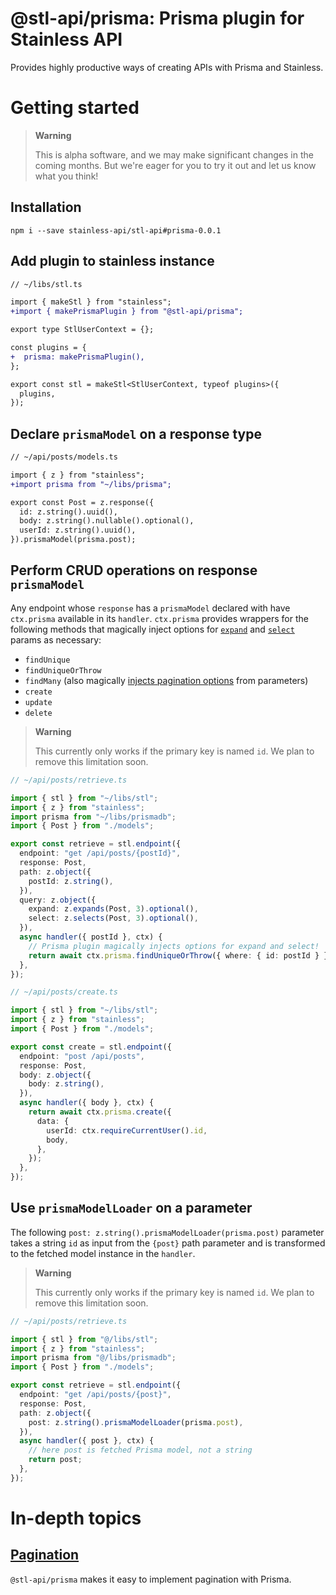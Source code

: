 # @stl-api/prisma: Prisma plugin for Stainless API

Provides highly productive ways of creating APIs with Prisma and Stainless.

# Getting started

> **Warning**
>
> This is alpha software, and we may make significant changes in the coming months.
> But we're eager for you to try it out and let us know what you think!

## Installation

```
npm i --save stainless-api/stl-api#prisma-0.0.1
```

## Add plugin to stainless instance

```diff
// ~/libs/stl.ts

import { makeStl } from "stainless";
+import { makePrismaPlugin } from "@stl-api/prisma";

export type StlUserContext = {};

const plugins = {
+  prisma: makePrismaPlugin(),
};

export const stl = makeStl<StlUserContext, typeof plugins>({
  plugins,
});
```

## Declare `prismaModel` on a response type

```diff
// ~/api/posts/models.ts

import { z } from "stainless";
+import prisma from "~/libs/prisma";

export const Post = z.response({
  id: z.string().uuid(),
  body: z.string().nullable().optional(),
  userId: z.string().uuid(),
}).prismaModel(prisma.post);
```

## Perform CRUD operations on response `prismaModel`

Any endpoint whose `response` has a `prismaModel` declared with have `ctx.prisma`
available in its `handler`. `ctx.prisma` provides wrappers for the following methods
that magically inject options for [`expand`](/packages/stainless/docs/expansion.md)
and [`select`](/packages/stainless/docs/selection.md) params as necessary:

- `findUnique`
- `findUniqueOrThrow`
- `findMany` (also magically [injects pagination options](/packages/prisma/docs/pagination.md#lower-level-ctxprismafindmanyoptions) from parameters)
- `create`
- `update`
- `delete`

> **Warning**
>
> This currently only works if the primary key is named `id`.
> We plan to remove this limitation soon.

```ts
// ~/api/posts/retrieve.ts

import { stl } from "~/libs/stl";
import { z } from "stainless";
import prisma from "~/libs/prismadb";
import { Post } from "./models";

export const retrieve = stl.endpoint({
  endpoint: "get /api/posts/{postId}",
  response: Post,
  path: z.object({
    postId: z.string(),
  }),
  query: z.object({
    expand: z.expands(Post, 3).optional(),
    select: z.selects(Post, 3).optional(),
  }),
  async handler({ postId }, ctx) {
    // Prisma plugin magically injects options for expand and select!
    return await ctx.prisma.findUniqueOrThrow({ where: { id: postId } });
  },
});
```

```ts
// ~/api/posts/create.ts

import { stl } from "~/libs/stl";
import { z } from "stainless";
import { Post } from "./models";

export const create = stl.endpoint({
  endpoint: "post /api/posts",
  response: Post,
  body: z.object({
    body: z.string(),
  }),
  async handler({ body }, ctx) {
    return await ctx.prisma.create({
      data: {
        userId: ctx.requireCurrentUser().id,
        body,
      },
    });
  },
});
```

## Use `prismaModelLoader` on a parameter

The following `post: z.string().prismaModelLoader(prisma.post)`
parameter takes a string `id` as input from the `{post}` path
parameter and is transformed to the fetched model instance in
the `handler`.

> **Warning**
>
> This currently only works if the primary key is named `id`.
> We plan to remove this limitation soon.

```ts
// ~/api/posts/retrieve.ts

import { stl } from "@/libs/stl";
import { z } from "stainless";
import prisma from "@/libs/prismadb";
import { Post } from "./models";

export const retrieve = stl.endpoint({
  endpoint: "get /api/posts/{post}",
  response: Post,
  path: z.object({
    post: z.string().prismaModelLoader(prisma.post),
  }),
  async handler({ post }, ctx) {
    // here post is fetched Prisma model, not a string
    return post;
  },
});
```

# In-depth topics

## [Pagination](/packages/prisma/docs/pagination.md)

`@stl-api/prisma` makes it easy to implement pagination with Prisma.
